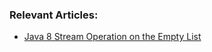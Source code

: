 ### Relevant Articles:
- [Java 8 Stream Operation on the Empty List](https://www.baeldung.com/java-empty-list-stream-ops)
